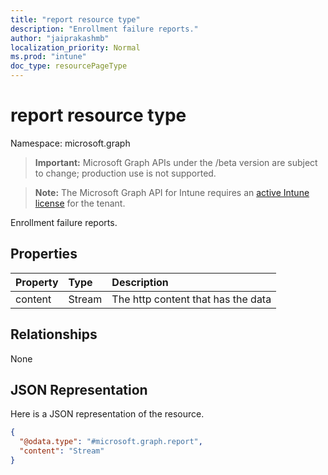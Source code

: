 ```yaml
---
title: "report resource type"
description: "Enrollment failure reports."
author: "jaiprakashmb"
localization_priority: Normal
ms.prod: "intune"
doc_type: resourcePageType
---
```


# report resource type

Namespace: microsoft.graph

> **Important:** Microsoft Graph APIs under the /beta version are subject to change; production use is not supported.

> **Note:** The Microsoft Graph API for Intune requires an [active Intune license](https://go.microsoft.com/fwlink/?linkid=839381) for the tenant.

Enrollment failure reports.

## Properties
|Property|Type|Description|
|:---|:---|:---|
|content|Stream|The http content that has the data|

## Relationships
None

## JSON Representation
Here is a JSON representation of the resource.
<!-- {
  "blockType": "resource",
  "@odata.type": "microsoft.graph.report"
}
-->
``` json
{
  "@odata.type": "#microsoft.graph.report",
  "content": "Stream"
}
```
